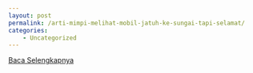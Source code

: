 ```yaml
---
layout: post
permalink: /arti-mimpi-melihat-mobil-jatuh-ke-sungai-tapi-selamat/
categories:
    - Uncategorized
---
```


[Baca Selengkapnya](/04)